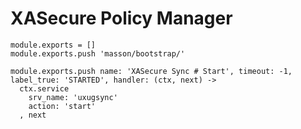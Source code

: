 

# XASecure Policy Manager

    module.exports = []
    module.exports.push 'masson/bootstrap/'

    module.exports.push name: 'XASecure Sync # Start', timeout: -1, label_true: 'STARTED', handler: (ctx, next) ->
      ctx.service
        srv_name: 'uxugsync'
        action: 'start'
      , next
      

